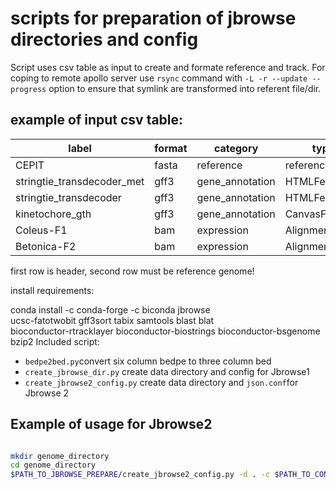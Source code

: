 # scripts for preparation of jbrowse directories and config

Script uses csv table as input to create and formate reference and track. For coping to remote apollo server use `rsync` command with `-L -r --update --progress` option to ensure that symlink are transformed into referent file/dir.

## example of input csv table:


| **label**                  | **format** | **category**    | **type**       | **dirname**                                                                                     | **filename**                                                    | **color** |
| ---------------------------- | ------------ | ----------------- | ---------------- | ------------------------------------------------------------------------------------------------- | ----------------------------------------------------------------- | ----------- |
| CEPIT                      | fasta      | reference       | reference      | /mnt/raid/454_data/cuscuta/Cepithymum_assembly_v4/0_final_hifiasm_20211203                      | asm.bp.hap1+2.p.ctg.fa                                          |           |
| stringtie_transdecoder_met | gff3       | gene_annotation | HTMLFeatures   | /mnt/raid/454_data/cuscuta/Cepithymum_assembly_v4/0_final_hifiasm_20211203/stringtie            | annotation_stringtie_conservative_with_CDS_MET_clean_eggnog.gff |           |
| stringtie_transdecoder     | gff3       | gene_annotation | HTMLFeatures   | /mnt/raid/454_data/cuscuta/Cepithymum_assembly_v4/0_final_hifiasm_20211203/stringtie            | annotation_stringtie_conservative_with_CDS_clean_eggnog.gff     |           |
| kinetochore_gth            | gff3       | gene_annotation | CanvasFeatures | /mnt/raid/454_data/cuscuta/Cepithymum_assembly_v4/0_final_hifiasm_20211203/kinetochore_proteins | kinetochore_proteins_selection_for_annot_01_gth.gff             |           |
| Coleus-F1                  | bam        | expression      | Alignments2    | /mnt/raid/454_data/cuscuta/Cepithymum_assembly_v4/0_final_hifiasm_20211203/RNA-seq_mapping      | CEPIT-Coleus-F1Aligned.sortedByCoord.out.bam                    |           |
| Betonica-F2                | bam        | expression      | Alignments2    | /mnt/raid/454_data/cuscuta/Cepithymum_assembly_v4/0_final_hifiasm_20211203/RNA-seq_mapping      | CEPIT-Betonica-F2Aligned.sortedByCoord.out.bam                  |           |

first row is header, second row must be reference genome!

install requirements:

conda install -c conda-forge -c biconda jbrowse \
ucsc-fatotwobit gff3sort tabix samtools blast blat \
bioconductor-rtracklayer bioconductor-biostrings bioconductor-bsgenome \
bzip2
Included script:

- `bedpe2bed.py`convert six column bedpe to three column bed
- `create_jbrowse_dir.py`  create data directory and config for Jbrowse1
- `create_jbrowse2_config.py` create data directory and `json.conf`for Jbrowse 2

## Example of usage for Jbrowse2

```bash

mkdir genome_directory
cd genome_directory
$PATH_TO_JBROWSE_PREPARE/create_jbrowse2_config.py -d . -c $PATH_TO_CONFIG_CSV

``` 
